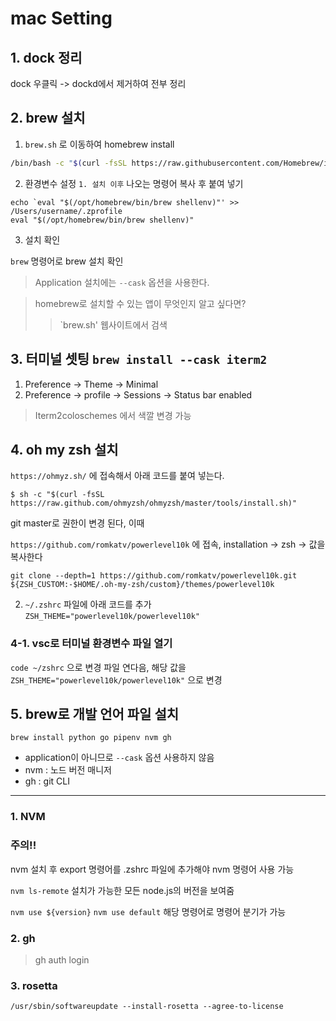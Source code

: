 # mac Setting

## **1. dock 정리**

dock 우클릭 -> dockd에서 제거하여 전부 정리

## **2. brew 설치**

1. `brew.sh` 로 이동하여 homebrew install



```sh
/bin/bash -c "$(curl -fsSL https://raw.githubusercontent.com/Homebrew/install/HEAD/install.sh)"
```

2. 환경변수 설정
`1. 설치 이후` 나오는 명령어 복사 후 붙여 넣기

```
echo `eval "$(/opt/homebrew/bin/brew shellenv)"' >> /Users/username/.zprofile
eval "$(/opt/homebrew/bin/brew shellenv)"
```

3. 설치 확인

`brew` 명령어로 brew 설치 확인


> Application 설치에는 `--cask` 옵션을 사용한다.

> homebrew로 설치할 수 있는 앱이 무엇인지 알고 싶다면?
>> `brew.sh' 웹사이트에서 검색


## **3. 터미널 셋팅 `brew install --cask iterm2`**

1. Preference -> Theme -> Minimal
2. Preference -> profile -> Sessions -> Status bar enabled

> Iterm2coloschemes 에서 색깔 변경 가능
 

## **4. oh my zsh 설치**


`https://ohmyz.sh/` 에 접속해서 아래 코드를 붙여 넣는다.
```
$ sh -c "$(curl -fsSL https://raw.github.com/ohmyzsh/ohmyzsh/master/tools/install.sh)"
```

git master로 권한이 변경 된다, 이때

`https://github.com/romkatv/powerlevel10k` 에 접속,
installation -> zsh -> 값을 복사한다


```
git clone --depth=1 https://github.com/romkatv/powerlevel10k.git ${ZSH_CUSTOM:-$HOME/.oh-my-zsh/custom}/themes/powerlevel10k
```

2. `~/.zshrc` 파일에 아래 코드를 추가
 `ZSH_THEME="powerlevel10k/powerlevel10k"`


### 4-1. vsc로 터미널 환경변수 파일 열기

`code ~/zshrc` 으로 변경 파일 연다음,
해당 값을 `ZSH_THEME="powerlevel10k/powerlevel10k"` 으로 변경



## **5. brew로 개발 언어 파일 설치**

```
brew install python go pipenv nvm gh
```

* application이 아니므로 `--cask` 옵션 사용하지 않음
* nvm : 노드 버전 매니저
* gh : git CLI 

----

### 1. NVM

### **주의!!**
nvm 설치 후 export 명령어를 .zshrc 파일에 추가해야 nvm 명령어 사용 가능

`nvm ls-remote` 설치가 가능한 모든 node.js의 버전을 보여줌

`nvm use ${version}`
`nvm use default`
해당 명령어로 명령어 분기가 가능

### 2. gh

> gh auth login


### 3. rosetta

```
/usr/sbin/softwareupdate --install-rosetta --agree-to-license
```














